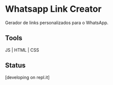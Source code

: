# Whatsapp Link Creator
Gerador de links personalizados para o WhatsApp.

## Tools

JS | HTML | CSS

## Status

[developing on repl.it]
